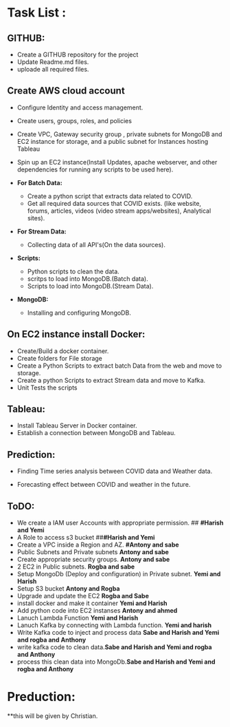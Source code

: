  # Task List :
 ## GITHUB:
  * Create a GITHUB repository for the project
  * Update Readme.md files. 
  * uploade all required files.
  
 ## Create AWS cloud account 
  * Configure Identity and access management.
  * Create users, groups, roles, and policies
  * Create VPC, Gateway security group , private subnets for MongoDB and EC2 instance for storage, and a public subnet for Instances hosting  Tableau
  * Spin up an EC2 instance(Install Updates, apache webserver, and other dependencies for running any scripts to be used here).

* **For Batch Data:**
  * Create a python script that extracts data related to COVID.
  * Get all required data sources that COVID exists. (like website, forums, articles, videos (video stream apps/websites), Analytical sites).
* **For Stream Data:**
  * Collecting data of all API's(On the data sources).

* **Scripts:**
  * Python scripts to clean the data.
  * scritps to load into MongoDB.(Batch data).
  * Scripts to load into MongoDB.(Stream Data).
  
* **MongoDB:**
  * Installing and configuring MongoDB.
 
## On EC2 instance install Docker:

 * Create/Build a docker container.
 * Create folders for File storage
 * Create a Python Scripts to extract batch Data from the web and move to storage.
 * Create a python Scripts to extract Stream data and move to Kafka.
 * Unit Tests the scripts


## Tableau:

 * Install Tableau Server in Docker container.
 * Establish a connection between MongoDB and Tableau.

## Prediction:

 * Finding Time series analysis between COVID data and Weather data.

 * Forecasting effect between COVID and weather in the future.
## ToDO:

*  We create a IAM user Accounts with appropriate permission.  ## **#Harish and Yemi** 
*  A Role to access s3 bucket ##**#Harish and Yemi**
*  Create a VPC inside a Region and AZ. **#Antony and sabe**
*  Public Subnets and Private subnets **Antony and sabe**
*  Create appropriate security groups. **Antony and sabe**
*  2 EC2 in Public subnets. **Rogba and sabe**
*  Setup MongoDb (Deploy and configuration) in Private subnet. **Yemi and Harish**
*  Setup S3 bucket **Antony and Rogba**
*  Upgrade and update the EC2 **Rogba and Sabe**
*  install docker and make it container **Yemi and Harish**
*  Add python code into EC2 instanses **Antony and ahmed**
*  Lanuch Lambda Function **Yemi and Harish**
*  Lanuch Kafka  by connecting with Lambda function. **Yemi and harish**
*  Write Kafka code to inject and process data **Sabe and Harish and Yemi and rogba and Anthony**
*  write kafka code to clean data.**Sabe and Harish and Yemi and rogba and Anthony**
*  process this clean data into MongoDb.**Sabe and Harish and Yemi and rogba and Anthony**
# Preduction: 
**this will be given by Christian. 
